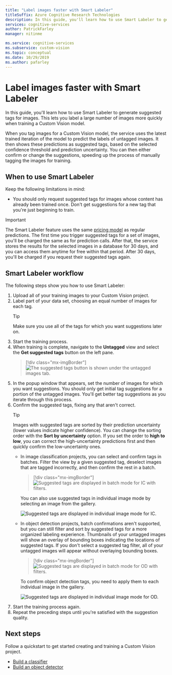 ```yaml
---
title: "Label images faster with Smart Labeler"
titleSuffix: Azure Cognitive Research Technologies
description: In this guide, you'll learn how to use Smart Labeler to generate suggested tags for images. This lets you label a large number of images more quickly when training a Custom Vision model.
services: cognitive-services
author: PatrickFarley
manager: nitinme

ms.service: cognitive-services
ms.subservice: custom-vision
ms.topic: conceptual
ms.date: 10/29/2019
ms.author: pafarley
---
```


# Label images faster with Smart Labeler

In this guide, you'll learn how to use Smart Labeler to generate suggested tags for images. This lets you label a large number of images more quickly when training a Custom Vision model.

When you tag images for a Custom Vision model, the service uses the latest trained iteration of the model to predict the labels of untagged images. It then shows these predictions as suggested tags, based on the selected confidence threshold and prediction uncertainty. You can then either confirm or change the suggestions, speeding up the process of manually tagging the images for training.

## When to use Smart Labeler

Keep the following limitations in mind:

* You should only request suggested tags for images whose content has already been trained once. Don't get suggestions for a new tag that you're just beginning to train.

> [!IMPORTANT]
> The Smart Labeler feature uses the same [pricing model](https://azure.microsoft.com/pricing/details/cognitive-services/custom-vision-service/) as regular predictions. The first time you trigger suggested tags for a set of images, you'll be charged the same as for prediction calls. After that, the service stores the results for the selected images in a database for 30 days, and you can access them anytime for free within that period. After 30 days, you'll be charged if you request their suggested tags again.

## Smart Labeler workflow

The following steps show you how to use Smart Labeler:

1. Upload all of your training images to your Custom Vision project.
1. Label part of your data set, choosing an equal number of images for each tag.
    > [!TIP]
    > Make sure you use all of the tags for which you want suggestions later on.
1. Start the training process.
1. When training is complete, navigate to the **Untagged** view and select the **Get suggested tags** button on the left pane.
    > [!div class="mx-imgBorder"]
    > ![The suggested tags button is shown under the untagged images tab.](./media/suggested-tags/suggested-tags-button.png)
1. In the popup window that appears, set the number of images for which you want suggestions. You should only get initial tag suggestions for a portion of the untagged images. You'll get better tag suggestions as you iterate through this process.
1. Confirm the suggested tags, fixing any that aren't correct.
    > [!TIP]
    > Images with suggested tags are sorted by their prediction uncertainty (lower values indicate higher confidence). You can change the sorting order with the **Sort by uncertainty** option. If you set the order to **high to low**, you can correct the high-uncertainty predictions first and then quickly confirm the low-uncertainty ones.
    * In image classification projects, you can select and confirm tags in batches. Filter the view by a given suggested tag, deselect images that are tagged incorrectly, and then confirm the rest in a batch.
        > [!div class="mx-imgBorder"]
        > ![Suggested tags are displayed in batch mode for IC with filters.](./media/suggested-tags/ic-batch-mode.png)

        You can also use suggested tags in individual image mode by selecting an image from the gallery.

        ![Suggested tags are displayed in individual image mode for IC.](./media/suggested-tags/ic-individual-image-mode.png)
    * In object detection projects, batch confirmations aren't supported, but you can still filter and sort by suggested tags for a more organized labeling experience. Thumbnails of your untagged images will show an overlay of bounding boxes indicating the locations of suggested tags. If you don't select a suggested tag filter, all of your untagged images will appear without overlaying bounding boxes.
        > [!div class="mx-imgBorder"]
        > ![Suggested tags are displayed in batch mode for OD with filters.](./media/suggested-tags/od-batch-mode.png)

        To confirm object detection tags, you need to apply them to each individual image in the gallery.

        ![Suggested tags are displayed in individual image mode for OD.](./media/suggested-tags/od-individual-image-mode.png)
1. Start the training process again.
1. Repeat the preceding steps until you're satisfied with the suggestion quality.

## Next steps

Follow a quickstart to get started creating and training a Custom Vision project.

* [Build a classifier](getting-started-build-a-classifier.md)
* [Build an object detector](get-started-build-detector.md)